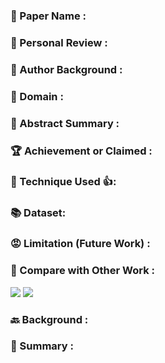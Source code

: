 ### 🫠 Paper Name :

### 🚨 Personal Review : 


### 👏 Author Background : 


### 🤷 Domain : 


### 🙏 Abstract Summary : 


### 🏆 Achievement or Claimed : 

### 🎯 Technique Used 👍: 


	
### 📚 Dataset:


### 😡 Limitation (Future Work) : 


### 🫣 Compare with Other Work :

![](../assets/Paper1/1%20(4).png)
![](../assets/Paper1/1%20(2).png)

### 🔙 Background : 


### 🤔 Summary : 
 
